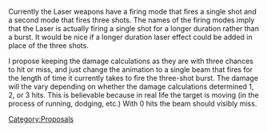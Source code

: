 Currently the Laser weapons have a firing mode that fires a single shot
and a second mode that fires three shots. The names of the firing modes
imply that the Laser is actually firing a single shot for a longer
duration rather than a burst. It would be nice if a longer duration
laser effect could be added in place of the three shots.

I propose keeping the damage calculations as they are with three chances
to hit or miss, and just change the animation to a single beam that
fires for the length of time it currently takes to fire the three-shot
burst. The damage will the vary depending on whether the damage
calculations determined 1, 2, or 3 hits. This is believable because in
real life the target is moving (in the process of running, dodging,
etc.) With 0 hits the beam should visibly miss.

[Category:Proposals](Category:Proposals "wikilink")